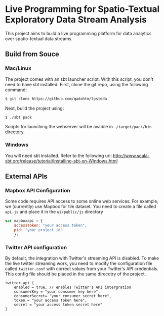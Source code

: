 # Live Programming for Spatio-Textual Exploratory Data Stream Analysis

This project aims to build a live programming platform for data analytics over spatio-textual data streams.  

## Build from Souce
### Mac/Linux
The project comes with an sbt launcher script. With this script, you don't need to have sbt installed. First, clone the git repo, using the following command: 
```sh
$ git clone https://github.com/qadahtm/lpsteda
```
Next, build the project using:
```sh
$ ./sbt pack
```
Scripts for launching the webserver will be avaible in `./target/pack/bin` directory.
### Windows
You will need sbt installed. Refer to the following url: http://www.scala-sbt.org/release/tutorial/Installing-sbt-on-Windows.html

## External APIs

### Mapbox API Configuration
Some code requires API access to some online web services. For example, we (currently) use  Mapbox for tile dataset. You need to create a file called `api.js` and place it in the `ui/public/js` directory
```javascript
var mapboxapi = {
	accessToken: "your access token",
	pid: "your project id"
	};
```

### Twitter API configuration

By default, the integration with Twitter's streaming API is disabled. To make the live twitter streaming work, you need to modify the configuration file called `twitter.conf` with correct values from your Twitter's API credentials. This config file should be placed in the same direcotry of the project. 

```
twitter.api {
	enabled = true, // enables Twitter's API intergration
	consumerKey = "your consumer key here", 
	consumerSecret= "your consumer secret here",
	token = "your access token here", 
	secret = "your access token secret here" 
}
```